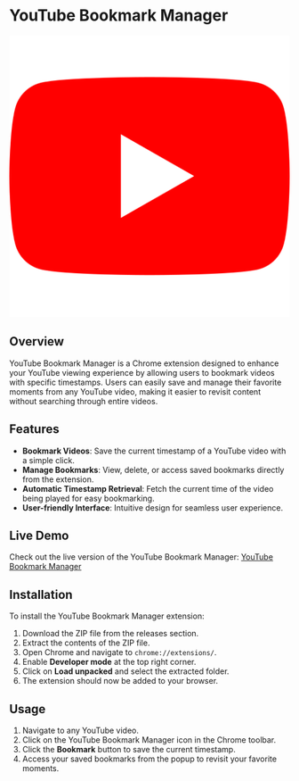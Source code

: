 # YouTube Bookmark Manager

![YouTube Bookmark Manager Logo](youtube.png)

## Overview

YouTube Bookmark Manager is a Chrome extension designed to enhance your YouTube viewing experience by allowing users to bookmark videos with specific timestamps. Users can easily save and manage their favorite moments from any YouTube video, making it easier to revisit content without searching through entire videos.

## Features

- **Bookmark Videos**: Save the current timestamp of a YouTube video with a simple click.
- **Manage Bookmarks**: View, delete, or access saved bookmarks directly from the extension.
- **Automatic Timestamp Retrieval**: Fetch the current time of the video being played for easy bookmarking.
- **User-friendly Interface**: Intuitive design for seamless user experience.

## Live Demo

Check out the live version of the YouTube Bookmark Manager: [YouTube Bookmark Manager](https://youtubebookmarkmanager.netlify.app/)

## Installation

To install the YouTube Bookmark Manager extension:

1. Download the ZIP file from the releases section.
2. Extract the contents of the ZIP file.
3. Open Chrome and navigate to `chrome://extensions/`.
4. Enable **Developer mode** at the top right corner.
5. Click on **Load unpacked** and select the extracted folder.
6. The extension should now be added to your browser.

## Usage

1. Navigate to any YouTube video.
2. Click on the YouTube Bookmark Manager icon in the Chrome toolbar.
3. Click the **Bookmark** button to save the current timestamp.
4. Access your saved bookmarks from the popup to revisit your favorite moments.
